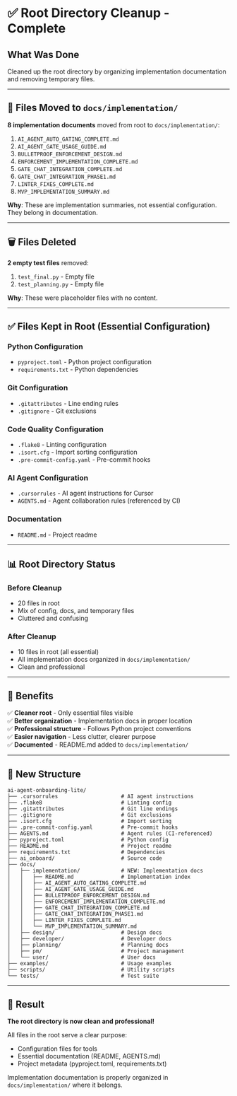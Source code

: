 # ✅ Root Directory Cleanup - Complete

## What Was Done

Cleaned up the root directory by organizing implementation documentation and removing temporary files.

---

## 📁 Files Moved to `docs/implementation/`

**8 implementation documents** moved from root to `docs/implementation/`:

1. `AI_AGENT_AUTO_GATING_COMPLETE.md`
2. `AI_AGENT_GATE_USAGE_GUIDE.md`
3. `BULLETPROOF_ENFORCEMENT_DESIGN.md`
4. `ENFORCEMENT_IMPLEMENTATION_COMPLETE.md`
5. `GATE_CHAT_INTEGRATION_COMPLETE.md`
6. `GATE_CHAT_INTEGRATION_PHASE1.md`
7. `LINTER_FIXES_COMPLETE.md`
8. `MVP_IMPLEMENTATION_SUMMARY.md`

**Why**: These are implementation summaries, not essential configuration. They belong in documentation.

---

## 🗑️ Files Deleted

**2 empty test files** removed:

1. `test_final.py` - Empty file
2. `test_planning.py` - Empty file

**Why**: These were placeholder files with no content.

---

## ✅ Files Kept in Root (Essential Configuration)

### **Python Configuration**
- `pyproject.toml` - Python project configuration
- `requirements.txt` - Python dependencies

### **Git Configuration**
- `.gitattributes` - Line ending rules
- `.gitignore` - Git exclusions

### **Code Quality Configuration**
- `.flake8` - Linting configuration
- `.isort.cfg` - Import sorting configuration
- `.pre-commit-config.yaml` - Pre-commit hooks

### **AI Agent Configuration**
- `.cursorrules` - AI agent instructions for Cursor
- `AGENTS.md` - Agent collaboration rules (referenced by CI)

### **Documentation**
- `README.md` - Project readme

---

## 📊 Root Directory Status

### **Before Cleanup**
- 20 files in root
- Mix of config, docs, and temporary files
- Cluttered and confusing

### **After Cleanup**
- 10 files in root (all essential)
- All implementation docs organized in `docs/implementation/`
- Clean and professional

---

## 🎯 Benefits

✅ **Cleaner root** - Only essential files visible  
✅ **Better organization** - Implementation docs in proper location  
✅ **Professional structure** - Follows Python project conventions  
✅ **Easier navigation** - Less clutter, clearer purpose  
✅ **Documented** - README.md added to `docs/implementation/`  

---

## 📁 New Structure

```
ai-agent-onboarding-lite/
├── .cursorrules                    # AI agent instructions
├── .flake8                         # Linting config
├── .gitattributes                  # Git line endings
├── .gitignore                      # Git exclusions
├── .isort.cfg                      # Import sorting
├── .pre-commit-config.yaml         # Pre-commit hooks
├── AGENTS.md                       # Agent rules (CI-referenced)
├── pyproject.toml                  # Python config
├── README.md                       # Project readme
├── requirements.txt                # Dependencies
├── ai_onboard/                     # Source code
├── docs/
│   ├── implementation/             # NEW: Implementation docs
│   │   ├── README.md               # Implementation index
│   │   ├── AI_AGENT_AUTO_GATING_COMPLETE.md
│   │   ├── AI_AGENT_GATE_USAGE_GUIDE.md
│   │   ├── BULLETPROOF_ENFORCEMENT_DESIGN.md
│   │   ├── ENFORCEMENT_IMPLEMENTATION_COMPLETE.md
│   │   ├── GATE_CHAT_INTEGRATION_COMPLETE.md
│   │   ├── GATE_CHAT_INTEGRATION_PHASE1.md
│   │   ├── LINTER_FIXES_COMPLETE.md
│   │   └── MVP_IMPLEMENTATION_SUMMARY.md
│   ├── design/                     # Design docs
│   ├── developer/                  # Developer docs
│   ├── planning/                   # Planning docs
│   ├── pm/                         # Project management
│   └── user/                       # User docs
├── examples/                       # Usage examples
├── scripts/                        # Utility scripts
└── tests/                          # Test suite
```

---

## 🎉 Result

**The root directory is now clean and professional!**

All files in the root serve a clear purpose:
- Configuration files for tools
- Essential documentation (README, AGENTS.md)
- Project metadata (pyproject.toml, requirements.txt)

Implementation documentation is properly organized in `docs/implementation/` where it belongs.

